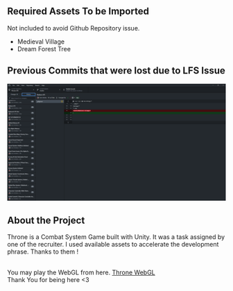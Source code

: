 ## Required Assets To be Imported<br>
Not included to avoid Github Repository issue.

- Medieval Village
- Dream Forest Tree

## Previous Commits that were lost due to LFS Issue
![Screenshot](PreviousCommits-BeforeLFSIssue.png)

## About the Project
Throne is a Combat System Game built with Unity. 
It was a task assigned by one of the recruiter. 
I used available assets to accelerate the development phrase. Thanks to them !

<br>
You may play the WebGL from here. <a href="https://mxtuhin.ninja/throne/">Throne WebGL</a>
<br>
Thank You for being here <3